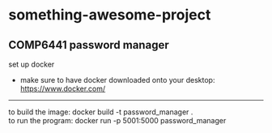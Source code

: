 # something-awesome-project
COMP6441 password manager
---
set up docker 
- make sure to have docker downloaded onto your desktop: https://www.docker.com/
---
to build the image: docker build -t password_manager .     
to run the program: docker run -p 5001:5000 password_manager
